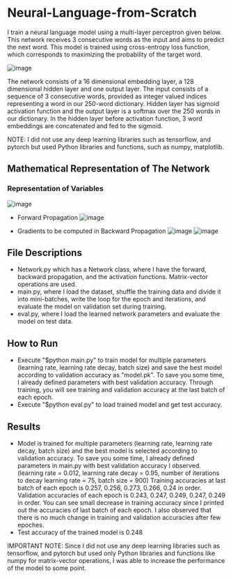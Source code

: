 # Neural-Language-from-Scratch

I train a neural language model using a multi-layer perceptron given below. This network receives 3 consecutive words as the input and aims to predict the next word. This model is trained using cross-entropy loss function, which corresponds to maximizing the probability of the target word.

![image](https://user-images.githubusercontent.com/53811688/124980563-36af0a00-e03d-11eb-915c-c434227afd4b.png)

The network consists of a 16 dimensional embedding layer, a 128 dimensional hidden layer and one output layer. The input consists of a sequence of 3 consecutive words, provided as
integer valued indices representing a word in our 250-word dictionary. Hidden layer has sigmoid activation function and the output layer is a softmax over the 250 words in our dictionary. In the hidden layer before activation function, 3 word embeddings are concatenated and fed to the sigmoid.

NOTE: I did not use any deep learning libraries such as tensorflow, and pytorch but used Python libraries and functions, such as numpy, matplotlib.

## Mathematical Representation of The Network

### Representation of Variables
![image](https://user-images.githubusercontent.com/53811688/124980744-72e26a80-e03d-11eb-8f5c-86bc98ca818f.png)

* Forward Propagation
![image](https://user-images.githubusercontent.com/53811688/124980883-9ad1ce00-e03d-11eb-8c81-061e9577d822.png)

* Gradients to be computed in Backward Propagation
![image](https://user-images.githubusercontent.com/53811688/124981004-bb9a2380-e03d-11eb-93cc-37188254935d.png)
![image](https://user-images.githubusercontent.com/53811688/124981039-c6ed4f00-e03d-11eb-821a-182332b1df37.png)

## File Descriptions
* Network.py which has a Network class, where I have the forward, backward propagation, and the activation functions. Matrix-vector operations are used.
* main.py, where I load the dataset, shuffle the training data and divide it into mini-batches, write the loop for the epoch and iterations, and evaluate the model on validation set during training.
* eval.py, where I load the learned network parameters and evaluate the model on test data.

## How to Run
* Execute "$python main.py" to train model for multiple parameters (learning rate, learning rate decay, batch size) and save the best model according to validation accuracy as "model.pk". To save you some time, I already defined parameters with best validation accuracy. Through training, you will see training and validation accuracy at the last batch of each epoch.
* Execute "$python eval.py" to load trained model and get test accuracy.

## Results
* Model is trained for multiple parameters (learning rate, learning rate decay, batch size) and the best model is selected according to validation accuracy. To save you some time, I already defined parameters in main.py with best validation accuracy I observed. (learning rate = 0.012, learning rate decay = 0.95, number of iterations to decay learning rate = 75, batch size = 900) Training accuracies at last batch of each epoch is 0.257, 0.256, 0.273, 0.266, 0.24 in order. Validation accuracies of each epoch is 0.243, 0.247, 0.249, 0.247, 0.249 in order. You can see small decrease in training accuracy since I printed out the accuracies of last batch of each epoch. I also observed that there is no much change in training and validation accuracies after few epoches.
* Test accuracy of the trained model is 0.248

IMPORTANT NOTE: Since I did not use any deep learning libraries such as tensorflow, and pytorch but used only Python libraries and functions like numpy for matrix-vector operations, I was able to increase the performance of the model to some point. 
